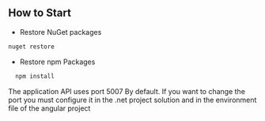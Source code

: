 ## How to Start

- Restore NuGet packages
```bash
nuget restore
```

- Restore npm Packages
```bash
  npm install
```

The application API uses port 5007 By default. If you want to change the port you must configure it in the .net project solution and in the environment file of the angular project